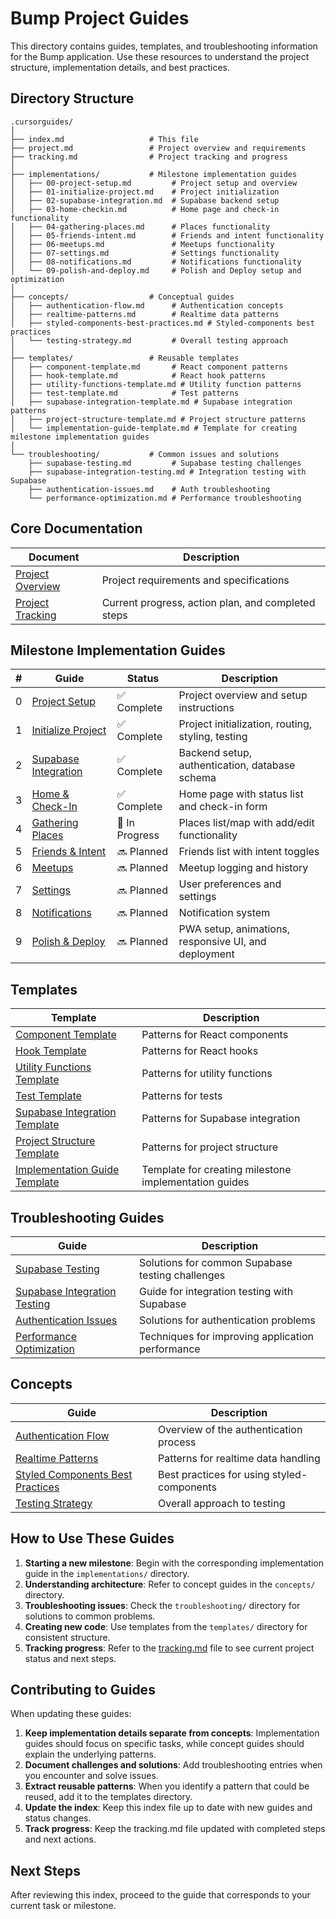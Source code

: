# Bump Project Guides

This directory contains guides, templates, and troubleshooting information for the Bump application. Use these resources to understand the project structure, implementation details, and best practices.

## Directory Structure

```
.cursorguides/
│
├── index.md                   # This file
├── project.md                 # Project overview and requirements
├── tracking.md                # Project tracking and progress
│
├── implementations/           # Milestone implementation guides
│   ├── 00-project-setup.md         # Project setup and overview
│   ├── 01-initialize-project.md    # Project initialization
│   ├── 02-supabase-integration.md  # Supabase backend setup
│   ├── 03-home-checkin.md          # Home page and check-in functionality
│   ├── 04-gathering-places.md      # Places functionality
│   ├── 05-friends-intent.md        # Friends and intent functionality
│   ├── 06-meetups.md               # Meetups functionality
│   ├── 07-settings.md              # Settings functionality
│   ├── 08-notifications.md         # Notifications functionality
│   └── 09-polish-and-deploy.md     # Polish and Deploy setup and optimization
│
├── concepts/                  # Conceptual guides
│   ├── authentication-flow.md      # Authentication concepts
│   ├── realtime-patterns.md        # Realtime data patterns
│   ├── styled-components-best-practices.md # Styled-components best practices
│   └── testing-strategy.md         # Overall testing approach
│
├── templates/                 # Reusable templates
│   ├── component-template.md       # React component patterns
│   ├── hook-template.md            # React hook patterns
│   ├── utility-functions-template.md # Utility function patterns
│   ├── test-template.md            # Test patterns
│   ├── supabase-integration-template.md # Supabase integration patterns
│   ├── project-structure-template.md # Project structure patterns
│   └── implementation-guide-template.md # Template for creating milestone implementation guides
│
└── troubleshooting/           # Common issues and solutions
    ├── supabase-testing.md         # Supabase testing challenges
    ├── supabase-integration-testing.md # Integration testing with Supabase
    ├── authentication-issues.md    # Auth troubleshooting
    └── performance-optimization.md # Performance troubleshooting
```

## Core Documentation

| Document | Description |
|----------|-------------|
| [Project Overview](./project.md) | Project requirements and specifications |
| [Project Tracking](./tracking.md) | Current progress, action plan, and completed steps |

## Milestone Implementation Guides

| # | Guide | Status | Description |
|---|-------|--------|-------------|
| 0 | [Project Setup](./implementations/00-project-setup.md) | ✅ Complete | Project overview and setup instructions |
| 1 | [Initialize Project](./implementations/01-initialize-project.md) | ✅ Complete | Project initialization, routing, styling, testing |
| 2 | [Supabase Integration](./implementations/02-supabase-integration.md) | ✅ Complete | Backend setup, authentication, database schema |
| 3 | [Home & Check-In](./implementations/03-home-checkin.md) | ✅ Complete | Home page with status list and check-in form |
| 4 | [Gathering Places](./implementations/04-gathering-places.md) | 🔄 In Progress | Places list/map with add/edit functionality |
| 5 | [Friends & Intent](./implementations/05-friends-intent.md) | 🔜 Planned | Friends list with intent toggles |
| 6 | [Meetups](./implementations/06-meetups.md) | 🔜 Planned | Meetup logging and history |
| 7 | [Settings](./implementations/07-settings.md) | 🔜 Planned | User preferences and settings |
| 8 | [Notifications](./implementations/08-notifications.md) | 🔜 Planned | Notification system |
| 9 | [Polish & Deploy](./implementations/09-polish-and-deploy.md) | 🔜 Planned | PWA setup, animations, responsive UI, and deployment |

## Templates

| Template | Description |
|----------|-------------|
| [Component Template](./templates/component-template.md) | Patterns for React components |
| [Hook Template](./templates/hook-template.md) | Patterns for React hooks |
| [Utility Functions Template](./templates/utility-functions-template.md) | Patterns for utility functions |
| [Test Template](./templates/test-template.md) | Patterns for tests |
| [Supabase Integration Template](./templates/supabase-integration-template.md) | Patterns for Supabase integration |
| [Project Structure Template](./templates/project-structure-template.md) | Patterns for project structure |
| [Implementation Guide Template](./templates/implementation-guide-template.md) | Template for creating milestone implementation guides |

## Troubleshooting Guides

| Guide | Description |
|-------|-------------|
| [Supabase Testing](./troubleshooting/supabase-testing.md) | Solutions for common Supabase testing challenges |
| [Supabase Integration Testing](./troubleshooting/supabase-integration-testing.md) | Guide for integration testing with Supabase |
| [Authentication Issues](./troubleshooting/authentication-issues.md) | Solutions for authentication problems |
| [Performance Optimization](./troubleshooting/performance-optimization.md) | Techniques for improving application performance |

## Concepts

| Guide | Description |
|-------|-------------|
| [Authentication Flow](./concepts/authentication-flow.md) | Overview of the authentication process |
| [Realtime Patterns](./concepts/realtime-patterns.md) | Patterns for realtime data handling |
| [Styled Components Best Practices](./concepts/styled-components-best-practices.md) | Best practices for using styled-components |
| [Testing Strategy](./concepts/testing-strategy.md) | Overall approach to testing |

## How to Use These Guides

1. **Starting a new milestone**: Begin with the corresponding implementation guide in the `implementations/` directory.
2. **Understanding architecture**: Refer to concept guides in the `concepts/` directory.
3. **Troubleshooting issues**: Check the `troubleshooting/` directory for solutions to common problems.
4. **Creating new code**: Use templates from the `templates/` directory for consistent structure.
5. **Tracking progress**: Refer to the [tracking.md](./tracking.md) file to see current project status and next steps.

## Contributing to Guides

When updating these guides:

1. **Keep implementation details separate from concepts**: Implementation guides should focus on specific tasks, while concept guides should explain the underlying patterns.
2. **Document challenges and solutions**: Add troubleshooting entries when you encounter and solve issues.
3. **Extract reusable patterns**: When you identify a pattern that could be reused, add it to the templates directory.
4. **Update the index**: Keep this index file up to date with new guides and status changes.
5. **Track progress**: Keep the tracking.md file updated with completed steps and next actions.

## Next Steps

After reviewing this index, proceed to the guide that corresponds to your current task or milestone. 